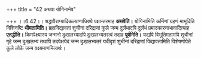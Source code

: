 +++
title = "42 अथवा योगिनामेव"

+++
।।6.42।। श्रद्धावैराग्यादिकल्याणाधिक्ये पक्षान्तरमाह **अथवेति।**
योगिनामिति कर्मिणां ग्रहणं माभूदिति विशिनष्टि **धीमतामिति।**
ब्रह्मविद्यावतां शुचीनां दरिद्राणां कुले जन्म दुर्लभादपि दुर्लभं
प्रमादकारणाभावादित्याह **एतद्धीति।** किमपेक्ष्यास्य जन्मनो दुःखलभ्यादपि
दुःखलभ्यतरत्वं तदाह **पूर्वमिति।** यद्यपि विभूतिमतामपि शुचीनां गृहे जन्म
दुःखलभ्यं तथापि तदपेक्षयेदं जन्म दुःखलभ्यतरं यदीदृशं शुचीनां दरिद्राणां
विद्यावतामिति विशेषणोपेते कुले लोके जन्म वक्ष्यमाणमित्यर्थः।

